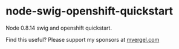 node-swig-openshift-quickstart
==============================

Node 0.8.14 swig and openshift quickstart.

Find this useful? Please support my sponsors at <a href="http://www.mvergel.com">mvergel.com</a>